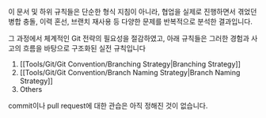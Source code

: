 ---
---
이 문서 및 하위 규칙들은 단순한 형식 지침이 아니라, 협업을 실제로 진행하면서 겪었던 병합 충돌, 이력 혼선, 브랜치 재사용 등 다양한 문제를 반복적으로 분석한 결과입니다.

그 과정에서 체계적인 Git 전략의 필요성을 절감하였고, 아래 규칙들은 그러한 경험과 사고의 흐름을 바탕으로 구조화된 실전 규칙입니다

1. [[Tools/Git/Git Convention/Branching Strategy|Branching Strategy]]
2. [[Tools/Git/Git Convention/Branch Naming Strategy|Branch Naming Strategy]]
3. Others

commit이나 pull request에 대한 관습은 아직 정해진 것이 없습니다.